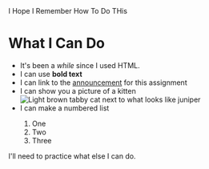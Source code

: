 <head>I Hope I Remember How To Do THis</head>

<body>
<h1>What I Can Do</h1>
<ul>
<li>It's been a <em>while</em> since I used HTML.</li>
<li>I can use <strong>bold text</strong></li>
<li>I can link to the <a href="https://canvas.vt.edu/courses/116449/discussion_topics/899648">announcement</a> for this assignment</li>
<li>I can show you a picture of a kitten <img src="https://upload.wikimedia.org/wikipedia/commons/thumb/0/06/Kitten_in_Rizal_Park%2C_Manila.jpg/1200px-Kitten_in_Rizal_Park%2C_Manila.jpg" alt="Light brown tabby cat next to what looks like juniper"></li>
<li>I can make a numbered list</li>
<ol>
<li>One</li>
<li>Two</li>
<li>Three</li>
</ol>
</ul>

<p>I'll need to practice what else I can do.</p>